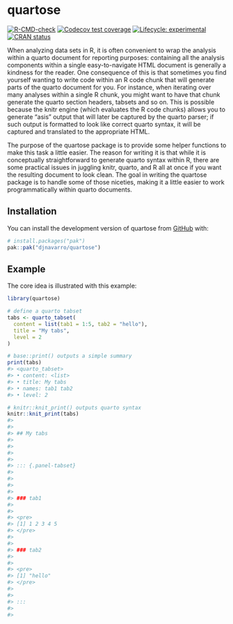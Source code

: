 
<!-- README.md is generated from README.Rmd. Please edit that file -->

# quartose

<!-- badges: start -->

[![R-CMD-check](https://github.com/djnavarro/quartose/actions/workflows/R-CMD-check.yaml/badge.svg)](https://github.com/djnavarro/quartose/actions/workflows/R-CMD-check.yaml)
[![Codecov test
coverage](https://codecov.io/gh/djnavarro/quartose/graph/badge.svg)](https://app.codecov.io/gh/djnavarro/quartose)
[![Lifecycle:
experimental](https://img.shields.io/badge/lifecycle-experimental-orange.svg)](https://lifecycle.r-lib.org/articles/stages.html#experimental)
[![CRAN
status](https://www.r-pkg.org/badges/version/quartose)](https://CRAN.R-project.org/package=quartose)
<!-- badges: end -->

When analyzing data sets in R, it is often convenient to wrap the
analysis within a quarto document for reporting purposes: containing all
the analysis components within a single easy-to-navigate HTML document
is generally a kindness for the reader. One consequence of this is that
sometimes you find yourself wanting to write code within an R code chunk
that will generate parts of the quarto document for you. For instance,
when iterating over many analyses within a single R chunk, you might
want to have that chunk generate the quarto section headers, tabsets and
so on. This is possible because the knitr engine (which evaluates the R
code chunks) allows you to generate “asis” output that will later be
captured by the quarto parser; if such output is formatted to look like
correct quarto syntax, it will be captured and translated to the
appropriate HTML.

The purpose of the quartose package is to provide some helper functions
to make this task a little easier. The reason for writing it is that
while it is conceptually straightforward to generate quarto syntax
within R, there are some practical issues in juggling knitr, quarto, and
R all at once if you want the resulting document to look clean. The goal
in writing the quartose package is to handle some of those niceties,
making it a little easier to work programmatically within quarto
documents.

## Installation

You can install the development version of quartose from
[GitHub](https://github.com/) with:

``` r
# install.packages("pak")
pak::pak("djnavarro/quartose")
```

## Example

The core idea is illustrated with this example:

``` r
library(quartose)

# define a quarto tabset
tabs <- quarto_tabset(
  content = list(tab1 = 1:5, tab2 = "hello"), 
  title = "My tabs", 
  level = 2
)

# base::print() outputs a simple summary
print(tabs)
#> <quarto_tabset>
#> • content: <list>
#> • title: My tabs
#> • names: tab1 tab2
#> • level: 2

# knitr::knit_print() outputs quarto syntax
knitr::knit_print(tabs)
#> 
#> 
#> ## My tabs
#> 
#>  
#> 
#> 
#> ::: {.panel-tabset}
#> 
#>  
#> 
#> 
#> ### tab1
#> 
#>  
#> <pre> 
#> [1] 1 2 3 4 5 
#> </pre> 
#> 
#> 
#> ### tab2
#> 
#>  
#> <pre> 
#> [1] "hello" 
#> </pre> 
#> 
#> 
#> ::: 
#> 
#> 
```
